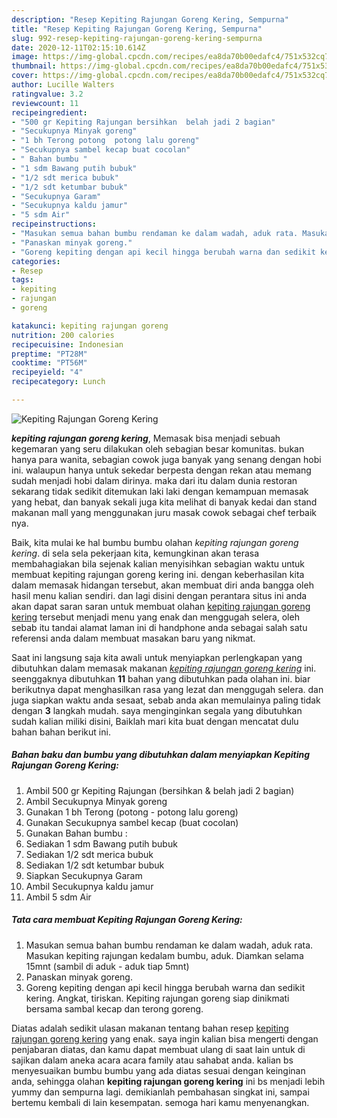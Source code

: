 ```yaml
---
description: "Resep Kepiting Rajungan Goreng Kering, Sempurna"
title: "Resep Kepiting Rajungan Goreng Kering, Sempurna"
slug: 992-resep-kepiting-rajungan-goreng-kering-sempurna
date: 2020-12-11T02:15:10.614Z
image: https://img-global.cpcdn.com/recipes/ea8da70b00edafc4/751x532cq70/kepiting-rajungan-goreng-kering-foto-resep-utama.jpg
thumbnail: https://img-global.cpcdn.com/recipes/ea8da70b00edafc4/751x532cq70/kepiting-rajungan-goreng-kering-foto-resep-utama.jpg
cover: https://img-global.cpcdn.com/recipes/ea8da70b00edafc4/751x532cq70/kepiting-rajungan-goreng-kering-foto-resep-utama.jpg
author: Lucille Walters
ratingvalue: 3.2
reviewcount: 11
recipeingredient:
- "500 gr Kepiting Rajungan bersihkan  belah jadi 2 bagian"
- "Secukupnya Minyak goreng"
- "1 bh Terong potong  potong lalu goreng"
- "Secukupnya sambel kecap buat cocolan"
- " Bahan bumbu "
- "1 sdm Bawang putih bubuk"
- "1/2 sdt merica bubuk"
- "1/2 sdt ketumbar bubuk"
- "Secukupnya Garam"
- "Secukupnya kaldu jamur"
- "5 sdm Air"
recipeinstructions:
- "Masukan semua bahan bumbu rendaman ke dalam wadah, aduk rata. Masukan kepiting rajungan kedalam bumbu, aduk. Diamkan selama 15mnt (sambil di aduk - aduk tiap 5mnt)"
- "Panaskan minyak goreng."
- "Goreng kepiting dengan api kecil hingga berubah warna dan sedikit kering. Angkat, tiriskan. Kepiting rajungan goreng siap dinikmati bersama sambal kecap dan terong goreng."
categories:
- Resep
tags:
- kepiting
- rajungan
- goreng

katakunci: kepiting rajungan goreng 
nutrition: 200 calories
recipecuisine: Indonesian
preptime: "PT28M"
cooktime: "PT56M"
recipeyield: "4"
recipecategory: Lunch

---
```



![Kepiting Rajungan Goreng Kering](https://img-global.cpcdn.com/recipes/ea8da70b00edafc4/751x532cq70/kepiting-rajungan-goreng-kering-foto-resep-utama.jpg)

<b><i>kepiting rajungan goreng kering</i></b>, Memasak bisa menjadi sebuah kegemaran yang seru dilakukan oleh sebagian besar komunitas. bukan hanya para wanita, sebagian cowok juga banyak yang senang dengan hobi ini. walaupun hanya untuk sekedar berpesta dengan rekan atau memang sudah menjadi hobi dalam dirinya. maka dari itu dalam dunia restoran sekarang tidak sedikit ditemukan laki laki dengan kemampuan memasak yang hebat, dan banyak sekali juga kita melihat di banyak kedai dan stand makanan mall yang menggunakan juru masak cowok sebagai chef terbaik nya.



Baik, kita mulai ke hal bumbu bumbu olahan <i>kepiting rajungan goreng kering</i>. di sela sela pekerjaan kita, kemungkinan akan terasa membahagiakan bila sejenak kalian menyisihkan sebagian waktu untuk membuat kepiting rajungan goreng kering ini. dengan keberhasilan kita dalam memasak hidangan tersebut, akan membuat diri anda bangga oleh hasil menu kalian sendiri. dan lagi disini dengan perantara situs ini anda akan dapat saran saran untuk membuat olahan <u>kepiting rajungan goreng kering</u> tersebut menjadi menu yang enak dan menggugah selera, oleh sebab itu tandai alamat laman ini di handphone anda sebagai salah satu referensi anda dalam membuat masakan baru yang nikmat.


Saat ini langsung saja kita awali untuk menyiapkan perlengkapan yang dibutuhkan dalam memasak makanan <u><i>kepiting rajungan goreng kering</i></u> ini. seenggaknya dibutuhkan <b>11</b> bahan yang dibutuhkan pada olahan ini. biar berikutnya dapat menghasilkan rasa yang lezat dan menggugah selera. dan juga siapkan waktu anda sesaat, sebab anda akan memulainya paling tidak dengan <b>3</b> langkah mudah. saya menginginkan segala yang dibutuhkan sudah kalian miliki disini, Baiklah mari kita buat dengan mencatat dulu bahan bahan berikut ini.

<!--inarticleads1-->

##### Bahan baku dan bumbu yang dibutuhkan dalam menyiapkan Kepiting Rajungan Goreng Kering:

1. Ambil 500 gr Kepiting Rajungan (bersihkan &amp; belah jadi 2 bagian)
1. Ambil Secukupnya Minyak goreng
1. Gunakan 1 bh Terong (potong - potong lalu goreng)
1. Gunakan Secukupnya sambel kecap (buat cocolan)
1. Gunakan  Bahan bumbu :
1. Sediakan 1 sdm Bawang putih bubuk
1. Sediakan 1/2 sdt merica bubuk
1. Sediakan 1/2 sdt ketumbar bubuk
1. Siapkan Secukupnya Garam
1. Ambil Secukupnya kaldu jamur
1. Ambil 5 sdm Air




<!--inarticleads2-->

##### Tata cara membuat Kepiting Rajungan Goreng Kering:

1. Masukan semua bahan bumbu rendaman ke dalam wadah, aduk rata. Masukan kepiting rajungan kedalam bumbu, aduk. Diamkan selama 15mnt (sambil di aduk - aduk tiap 5mnt)
1. Panaskan minyak goreng.
1. Goreng kepiting dengan api kecil hingga berubah warna dan sedikit kering. Angkat, tiriskan. Kepiting rajungan goreng siap dinikmati bersama sambal kecap dan terong goreng.




Diatas adalah sedikit ulasan makanan tentang bahan resep <u>kepiting rajungan goreng kering</u> yang enak. saya ingin kalian bisa mengerti dengan penjabaran diatas, dan kamu dapat membuat ulang di saat lain untuk di sajikan dalam aneka acara acara family atau sahabat anda. kalian bs menyesuaikan bumbu bumbu yang ada diatas sesuai dengan keinginan anda, sehingga olahan <b>kepiting rajungan goreng kering</b> ini bs menjadi lebih yummy dan sempurna lagi. demikianlah pembahasan singkat ini, sampai bertemu kembali di lain kesempatan. semoga hari kamu menyenangkan.
